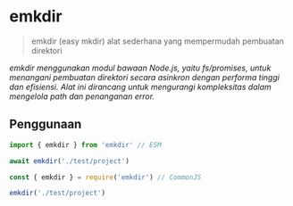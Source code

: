 # emkdir

> emkdir (easy mkdir) alat sederhana yang mempermudah pembuatan direktori

_emkdir menggunakan modul bawaan Node.js, yaitu fs/promises, untuk menangani pembuatan direktori secara asinkron dengan performa tinggi dan efisiensi. Alat ini dirancang untuk mengurangi kompleksitas dalam mengelola path dan penanganan error._

## Penggunaan

```js
import { emkdir } from 'emkdir' // ESM

await emkdir('./test/project')
```

```js
const { emkdir } = require('emkdir') // CommonJS

emkdir('./test/project')
```
